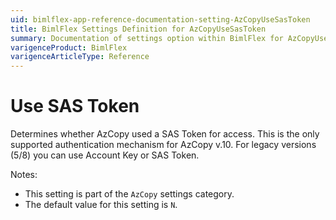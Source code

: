 ```yaml
---
uid: bimlflex-app-reference-documentation-setting-AzCopyUseSasToken
title: BimlFlex Settings Definition for AzCopyUseSasToken
summary: Documentation of settings option within BimlFlex for AzCopyUseSasToken
varigenceProduct: BimlFlex
varigenceArticleType: Reference
---
```


# Use SAS Token

Determines whether AzCopy used a SAS Token for access. This is the only supported authentication mechanism for AzCopy v.10. For legacy versions (5/8) you can use Account Key or SAS Token.

Notes:
* This setting is part of the `AzCopy` settings category.
 * The default value for this setting is `N`.